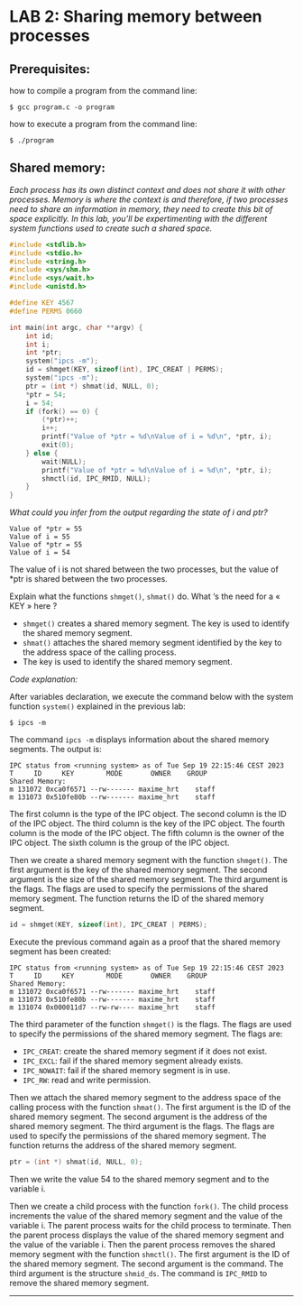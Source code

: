 # LAB 2: Sharing memory between processes

## Prerequisites:
how to compile a program from the command line:
```shell
$ gcc program.c -o program
```
how to execute a program from the command line:
```shell
$ ./program
```
## Shared memory:
*Each process has its own distinct context and does not share it with other
processes. Memory is where the context is and therefore, if two processes need to
share an information in memory, they need to create this bit of space explicitly. In
this lab, you’ll be expertimenting with the different system functions used to
create such a shared space.*

```c
#include <stdlib.h>
#include <stdio.h>
#include <string.h>
#include <sys/shm.h>
#include <sys/wait.h>
#include <unistd.h>

#define KEY 4567
#define PERMS 0660

int main(int argc, char **argv) {
    int id;
    int i;
    int *ptr;
    system("ipcs -m");
    id = shmget(KEY, sizeof(int), IPC_CREAT | PERMS);
    system("ipcs -m");
    ptr = (int *) shmat(id, NULL, 0);
    *ptr = 54;
    i = 54;
    if (fork() == 0) {
        (*ptr)++;
        i++;
        printf("Value of *ptr = %d\nValue of i = %d\n", *ptr, i);
        exit(0);
    } else {
        wait(NULL);
        printf("Value of *ptr = %d\nValue of i = %d\n", *ptr, i);
        shmctl(id, IPC_RMID, NULL);
    }
}
```
*What could you infer from the output regarding the state of i and *ptr?**
```cli
Value of *ptr = 55
Value of i = 55
Value of *ptr = 55
Value of i = 54
```
The value of i is not shared between the two processes, but the value of *ptr is shared between the two processes.

Explain what the functions `shmget()`, `shmat()` do. What ‘s the need for a « KEY
» here ?
* `shmget()` creates a shared memory segment. The key is used to identify the shared memory segment.
* `shmat()` attaches the shared memory segment identified by the key to the address space of the calling process.
* The key is used to identify the shared memory segment.

*Code explanation:*

After variables declaration, we execute the command below with the system function `system()` explained in the previous lab:
```shell
$ ipcs -m
```
The command `ipcs -m` displays information about the shared memory segments. The output is:
```cli
IPC status from <running system> as of Tue Sep 19 22:15:46 CEST 2023
T     ID     KEY        MODE       OWNER    GROUP
Shared Memory:
m 131072 0xca0f6571 --rw------- maxime_hrt    staff
m 131073 0x510fe80b --rw------- maxime_hrt    staff
```
The first column is the type of the IPC object. The second column is the ID of the IPC object. The third column is the key of the IPC object. The fourth column is the mode of the IPC object. The fifth column is the owner of the IPC object. The sixth column is the group of the IPC object.

Then we create a shared memory segment with the function `shmget()`. The first argument is the key of the shared memory segment. The second argument is the size of the shared memory segment. The third argument is the flags. The flags are used to specify the permissions of the shared memory segment. The function returns the ID of the shared memory segment.
```c
id = shmget(KEY, sizeof(int), IPC_CREAT | PERMS);
```
Execute the previous command again as a proof that the shared memory segment has been created:
```cli
IPC status from <running system> as of Tue Sep 19 22:15:46 CEST 2023
T     ID     KEY        MODE       OWNER    GROUP
Shared Memory:
m 131072 0xca0f6571 --rw------- maxime_hrt    staff
m 131073 0x510fe80b --rw------- maxime_hrt    staff
m 131074 0x000011d7 --rw-rw---- maxime_hrt    staff
``` 
The third parameter of the function `shmget()` is the flags. The flags are used to specify the permissions of the shared memory segment. The flags are:
* `IPC_CREAT`: create the shared memory segment if it does not exist.
* `IPC_EXCL`: fail if the shared memory segment already exists.
* `IPC_NOWAIT`: fail if the shared memory segment is in use.
* `IPC_RW`: read and write permission.

Then we attach the shared memory segment to the address space of the calling process with the function `shmat()`. The first argument is the ID of the shared memory segment. The second argument is the address of the shared memory segment. The third argument is the flags. The flags are used to specify the permissions of the shared memory segment. The function returns the address of the shared memory segment.
```c
ptr = (int *) shmat(id, NULL, 0);
```
Then we write the value 54 to the shared memory segment and to the variable i.

Then we create a child process with the function `fork()`. The child process increments the value of the shared memory segment and the value of the variable i. The parent process waits for the child process to terminate. Then the parent process displays the value of the shared memory segment and the value of the variable i. Then the parent process removes the shared memory segment with the function `shmctl()`. The first argument is the ID of the shared memory segment. The second argument is the command. The third argument is the structure `shmid_ds`. The command is `IPC_RMID` to remove the shared memory segment.

---

